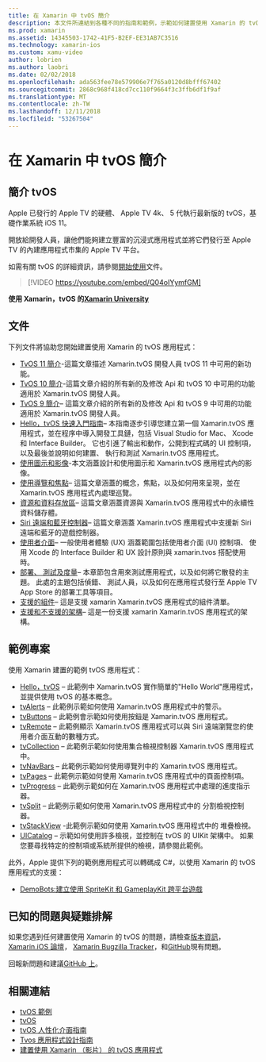```yaml
---
title: 在 Xamarin 中 tvOS 簡介
description: 本文件所連結到各種不同的指南和範例，示範如何建置使用 Xamarin 的 tvOS 應用程式。 指南會討論各種功能，例如使用者介面開發、 資料儲存體、 圖示等。
ms.prod: xamarin
ms.assetid: 14345503-1742-41F5-B2EF-EE31AB7C3516
ms.technology: xamarin-ios
ms.custom: xamu-video
author: lobrien
ms.author: laobri
ms.date: 02/02/2018
ms.openlocfilehash: ada563fee78e579906e7f765a0120d8bfff67402
ms.sourcegitcommit: 2868c968f418cd7cc110f9664f3c3ffb6df1f9af
ms.translationtype: MT
ms.contentlocale: zh-TW
ms.lasthandoff: 12/11/2018
ms.locfileid: "53267504"
---
```

# <a name="introduction-to-tvos-in-xamarin"></a>在 Xamarin 中 tvOS 簡介

## <a name="introducing-tvos"></a>簡介 tvOS

Apple 已發行的 Apple TV 的硬體、 Apple TV 4k、 5 代執行最新版的 tvOS，基礎作業系統 iOS 11。

開放給開發人員，讓他們能夠建立豐富的沉浸式應用程式並將它們發行至 Apple TV 的內建應用程式市集的 Apple TV 平台。

如需有關 tvOS 的詳細資訊，請參閱[開始使用](~/ios/tvos/get-started/index.md)文件。

> [!VIDEO https://youtube.com/embed/Q04oIYymfGM]

**使用 Xamarin，tvOS 的[Xamarin University](https://university.xamarin.com/)**

## <a name="documentation"></a>文件

下列文件將協助您開始建置使用 Xamarin 的 tvOS 應用程式：

- [TvOS 11 簡介](~/ios/tvos/platform/introduction-to-tvos11.md)-這篇文章描述 Xamarin.tvOS 開發人員 tvOS 11 中可用的新功能。
- [TvOS 10 簡介](~/ios/tvos/platform/introduction-to-tvos10/index.md)-這篇文章介紹的所有新的及修改 Api 和 tvOS 10 中可用的功能適用於 Xamarin.tvOS 開發人員。
- [TvOS 9 簡介](~/ios/tvos/platform/tvos9.md)– 這篇文章介紹的所有新的及修改 Api 和 tvOS 9 中可用的功能適用於 Xamarin.tvOS 開發人員。 
- [Hello，tvOS 快速入門指南](~/ios/tvos/get-started/hello-tvos.md)– 本指南逐步引導您建立第一個 Xamarin.tvOS 應用程式，並在程序中導入開發工具鏈，包括 Visual Studio for Mac、 Xcode 和 Interface Builder。 它也引進了輸出和動作，公開到程式碼的 UI 控制項，以及最後並說明如何建置、 執行和測試 Xamarin.tvOS 應用程式。
- [使用圖示和影像](~/ios/tvos/app-fundamentals/icons-images.md)-本文涵蓋設計和使用圖示和 Xamarin.tvOS 應用程式內的影像。
- [使用導覽和焦點](~/ios/tvos/app-fundamentals/navigation-focus.md)– 這篇文章涵蓋的概念，焦點，以及如何用來呈現，並在 Xamarin.tvOS 應用程式內處理巡覽。
- [資源和資料存放區](~/ios/tvos/app-fundamentals/resources-data-storage.md)– 這篇文章涵蓋資源與 Xamarin.tvOS 應用程式中的永續性資料儲存體。
- [Siri 遠端和藍牙控制器](~/ios/tvos/platform/remote-bluetooth.md)– 這篇文章涵蓋 Xamarin.tvOS 應用程式中支援新 Siri 遠端和藍牙的遊戲控制器。
- [使用者介面](~/ios/tvos/user-interface/index.md)– 一般使用者體驗 (UX) 涵蓋範圍包括使用者介面 (UI) 控制項、 使用 Xcode 的 Interface Builder 和 UX 設計原則與 xamarin.tvos 搭配使用時。
- [部署、 測試及度量](~/ios/tvos/deploy-test/index.md)– 本章節包含用來測試應用程式，以及如何將它散發的主題。 此處的主題包括偵錯、 測試人員，以及如何在應用程式發行至 Apple TV App Store 的部署工具等項目。
- [支援的組件](~/ios/tvos/internals/assemblies.md)– 這是支援 xamarin Xamarin.tvOS 應用程式的組件清單。
- [支援和不支援的架構](~/ios/tvos/internals/frameworks.md)– 這是一份支援 xamarin Xamarin.tvOS 應用程式的架構。

## <a name="sample-projects"></a>範例專案

使用 Xamarin 建置的範例 tvOS 應用程式：

- [Hello，tvOS](https://developer.xamarin.com/samples/monotouch/tvos/Hello-tvOS/) – 此範例中 Xamarin.tvOS 實作簡單的"Hello World"應用程式，並提供使用 tvOS 的基本概念。
- [tvAlerts](https://developer.xamarin.com/samples/monotouch/tvos/tvAlerts/) – 此範例示範如何使用 Xamarin.tvOS 應用程式中的警示。
- [tvButtons](https://developer.xamarin.com/samples/monotouch/tvos/tvButtons/) – 此範例會示範如何使用按鈕是 Xamarin.tvOS 應用程式。
- [tvRemote](https://developer.xamarin.com/samples/monotouch/tvos/tvRemote/) – 此範例顯示 Xamarin.tvOS 應用程式可以與 Siri 遠端瀏覽您的使用者介面互動的數種方式。
- [tvCollection](https://developer.xamarin.com/samples/monotouch/tvos/tvCollection/) – 此範例示範如何使用集合檢視控制器 Xamarin.tvOS 應用程式中。
- [tvNavBars](https://developer.xamarin.com/samples/monotouch/tvos/tvNavBars/) – 此範例示範如何使用導覽列中的 Xamarin.tvOS 應用程式。
- [tvPages](https://developer.xamarin.com/samples/monotouch/tvos/tvPages/) – 此範例示範如何使用 Xamarin.tvOS 應用程式中的頁面控制項。
- [tvProgress](https://developer.xamarin.com/samples/monotouch/tvos/tvProgress/) – 此範例示範如何在 Xamarin.tvOS 應用程式中處理的進度指示器。
- [tvSplit](https://developer.xamarin.com/samples/monotouch/tvos/tvSplit/) – 此範例示範如何使用 Xamarin.tvOS 應用程式中的 分割檢視控制器。
- [tvStackView](https://developer.xamarin.com/samples/monotouch/tvos/tvStackView/) -此範例示範如何使用 Xamarin.tvOS 應用程式中的 堆疊檢視。
- [UICatalog](https://developer.xamarin.com/samples/monotouch/tvos/UICatalog/) – 示範如何使用許多檢視，並控制在 tvOS 的 UIKit 架構中。 如果您要尋找特定的控制項或系統所提供的檢視，請參閱此範例。

此外，Apple 提供下列的範例應用程式可以轉碼成 C#，以使用 Xamarin 的 tvOS 應用程式的支援：

- [DemoBots:建立使用 SpriteKit 和 GameplayKit 跨平台遊戲](https://developer.apple.com/library/prerelease/tvos/samplecode/DemoBots/)

## <a name="known-issues-and-troubleshooting"></a>已知的問題與疑難排解

如果您遇到任何建置使用 Xamarin 的 tvOS 的問題，請檢查[版本資訊](https://docs.microsoft.com/xamarin/ios/release-notes/)， [Xamarin.iOS 論壇](https://forums.xamarin.com/categories/ios)， [Xamarin Bugzilla Tracker](https://bugzilla.xamarin.com/query.cgi?product=iOS)，和[GitHub](https://github.com/xamarin/xamarin-macios/issues)現有問題。

回報新問題和建議[GitHub 上](https://github.com/xamarin/xamarin-macios/issues)。


## <a name="related-links"></a>相關連結

- [tvOS 範例](https://developer.xamarin.com/samples/tvos/all/)
- [tvOS](https://developer.apple.com/tvos/)
- [tvOS 人性化介面指南](https://developer.apple.com/tvos/human-interface-guidelines/)
- [Tvos 應用程式設計指南](https://developer.apple.com/library/prerelease/tvos/documentation/General/Conceptual/AppleTV_PG/)
- [建置使用 Xamarin （影片） 的 tvOS 應用程式](https://university.xamarin.com/lightninglectures/tvos-with-xamarin)
